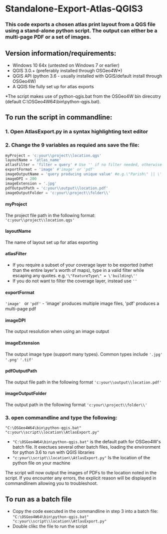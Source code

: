 # Standalone-Export-Atlas-QGIS3
### This code exports a chosen atlas print layout from a QGS file using a stand-alone python script. The output can either be a multi-page PDF or a set of images.
## Version information/requirements:
* Windows 10 64x (untested on Windows 7 or earlier)
* QGIS 3.0.+ (preferably installed through OSGeo4W*)
* QGIS API (python 3.6 - usually installed with QGIS/default install through OSGeo4W)
* A QGIS file fully set up for atlas exports

 *The script makes use of ‪python-qgis.bat from the OSGeo4W bin direcotry (default ‪C:\OSGeo4W64\bin\python-qgis.bat).

## To run the script in commandline:

### 1. Open AtlasExport.py in a syntax highlighting text editor
### 2. Change the 9 variables as requied ans save the file:

```python
myProject = 'c:your\\project\\location.qgs'
layoutName = 'atlas_name'
atlasFilter = 'filter = query' # Use '' if no filter needed, otherwise e.g. '\"FeatureType\" = \'building\''
exportFormat = 'image' #'image' or 'pdf'
imageOutputName = 'query producing unique value' #e.g.\"Parish\" || \' \' || \"Number\" where parish and number are columns
imageDPI = 200
imageExtension = '.jpg'
pdfOutputPath = 'c:your\\output\\location.pdf'
imageOutputFolder = 'c:your\\project\\folder\\'
```
#### myProject
The project file path in the following format: ``` 'c:your\\project\\location.qgs' ```
#### layoutName
The name of layout set up for atlas exporting
#### atlasFilter
* If you require a subset of your coverage layer to be exported (rathet than the entire layer's worth of maps), type in a valid filter while escaping any quotes. e.g.``` '\"FeatureType\" = \'building\'' ```
* If you do not want to filter the coverage layer, instead use ``` '' ```
#### exportFormat
 ```'image' ``` or ``` 'pdf' ``` - 'image' produces multiple image files, 'pdf' produces a multi-page pdf
#### imageDPI
The output resolution when using an image output
#### imageExtension
The output image type (support many types). Common types include ```'.jpg'``` ```'.png'``` ```'.tif'```
#### pdfOutputPath
The output file path in the following format ```'c:your\\output\\location.pdf'```
#### imageOutputFolder
The output path in the following format ```'c:your\\project\\folder\\'```
### 3. open commandline and type the following:
``` "C:\OSGeo4W64\bin\python-qgis.bat" "c:your\\script\\location\\AtlasExport.py" ```
* ``` "C:\OSGeo4W64\bin\python-qgis.bat" ``` is the default path for OSGeo4W's batch file. It exectues several other batch files, loading the environment for python 3.6 to run with QGIS libraries
* ``` "c:your\\script\\location\\AtlasExport.py" ``` Is the location of the python file on your machine

The script will now output the images of PDFs to the location noted in the script. If you encounter any errors, the explicit reason will be displayed in commandlinem allowing you to troubleshoot.

## To run as a batch file
* Copy the code executed in the commandline in step 3 into a batch file: ``` "C:\OSGeo4W64\bin\python-qgis.bat" "c:your\\script\\location\\AtlasExport.py" ```
* Double clikc the file to run the script
